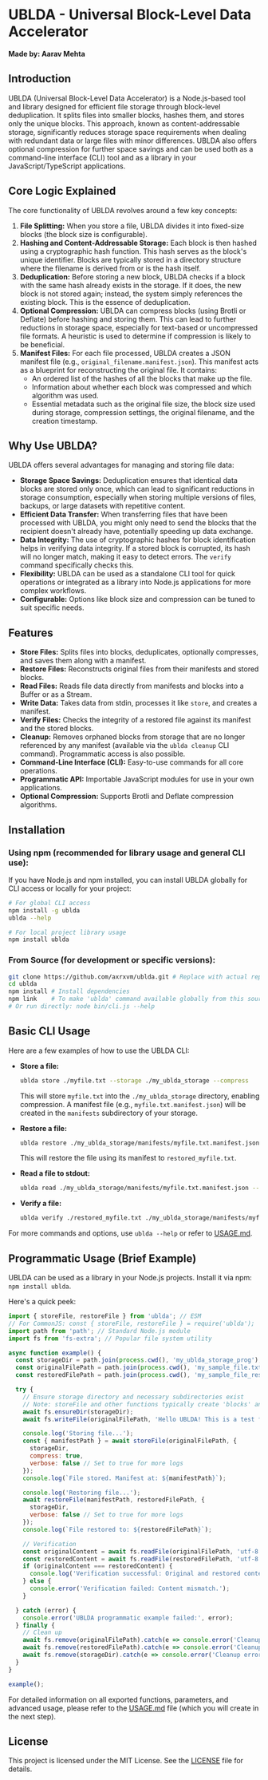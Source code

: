 # UBLDA - Universal Block-Level Data Accelerator

**Made by: Aarav Mehta**

## Introduction

UBLDA (Universal Block-Level Data Accelerator) is a Node.js-based tool and library designed for efficient file storage through block-level deduplication. It splits files into smaller blocks, hashes them, and stores only the unique blocks. This approach, known as content-addressable storage, significantly reduces storage space requirements when dealing with redundant data or large files with minor differences. UBLDA also offers optional compression for further space savings and can be used both as a command-line interface (CLI) tool and as a library in your JavaScript/TypeScript applications.

## Core Logic Explained

The core functionality of UBLDA revolves around a few key concepts:

1.  **File Splitting:** When you store a file, UBLDA divides it into fixed-size blocks (the block size is configurable).
2.  **Hashing and Content-Addressable Storage:** Each block is then hashed using a cryptographic hash function. This hash serves as the block's unique identifier. Blocks are typically stored in a directory structure where the filename is derived from or is the hash itself.
3.  **Deduplication:** Before storing a new block, UBLDA checks if a block with the same hash already exists in the storage. If it does, the new block is not stored again; instead, the system simply references the existing block. This is the essence of deduplication.
4.  **Optional Compression:** UBLDA can compress blocks (using Brotli or Deflate) before hashing and storing them. This can lead to further reductions in storage space, especially for text-based or uncompressed file formats. A heuristic is used to determine if compression is likely to be beneficial.
5.  **Manifest Files:** For each file processed, UBLDA creates a JSON manifest file (e.g., `original_filename.manifest.json`). This manifest acts as a blueprint for reconstructing the original file. It contains:
    *   An ordered list of the hashes of all the blocks that make up the file.
    *   Information about whether each block was compressed and which algorithm was used.
    *   Essential metadata such as the original file size, the block size used during storage, compression settings, the original filename, and the creation timestamp.

## Why Use UBLDA?

UBLDA offers several advantages for managing and storing file data:

*   **Storage Space Savings:** Deduplication ensures that identical data blocks are stored only once, which can lead to significant reductions in storage consumption, especially when storing multiple versions of files, backups, or large datasets with repetitive content.
*   **Efficient Data Transfer:** When transferring files that have been processed with UBLDA, you might only need to send the blocks that the recipient doesn't already have, potentially speeding up data exchange.
*   **Data Integrity:** The use of cryptographic hashes for block identification helps in verifying data integrity. If a stored block is corrupted, its hash will no longer match, making it easy to detect errors. The `verify` command specifically checks this.
*   **Flexibility:** UBLDA can be used as a standalone CLI tool for quick operations or integrated as a library into Node.js applications for more complex workflows.
*   **Configurable:** Options like block size and compression can be tuned to suit specific needs.

## Features

*   **Store Files:** Splits files into blocks, deduplicates, optionally compresses, and saves them along with a manifest.
*   **Restore Files:** Reconstructs original files from their manifests and stored blocks.
*   **Read Files:** Reads file data directly from manifests and blocks into a Buffer or as a Stream.
*   **Write Data:** Takes data from stdin, processes it like `store`, and creates a manifest.
*   **Verify Files:** Checks the integrity of a restored file against its manifest and the stored blocks.
*   **Cleanup:** Removes orphaned blocks from storage that are no longer referenced by any manifest (available via the `ublda cleanup` CLI command). Programmatic access is also possible.
*   **Command-Line Interface (CLI):** Easy-to-use commands for all core operations.
*   **Programmatic API:** Importable JavaScript modules for use in your own applications.
*   **Optional Compression:** Supports Brotli and Deflate compression algorithms.

## Installation

### Using npm (recommended for library usage and general CLI use):
If you have Node.js and npm installed, you can install UBLDA globally for CLI access or locally for your project:
```bash
# For global CLI access
npm install -g ublda
ublda --help

# For local project library usage
npm install ublda
```

### From Source (for development or specific versions):
```bash
git clone https://github.com/axrxvm/ublda.git # Replace with actual repo URL if available
cd ublda
npm install # Install dependencies
npm link    # To make 'ublda' command available globally from this source
# Or run directly: node bin/cli.js --help
```
## Basic CLI Usage

Here are a few examples of how to use the UBLDA CLI:

*   **Store a file:**
    ```bash
    ublda store ./myfile.txt --storage ./my_ublda_storage --compress
    ```
    This will store `myfile.txt` into the `./my_ublda_storage` directory, enabling compression. A manifest file (e.g., `myfile.txt.manifest.json`) will be created in the `manifests` subdirectory of your storage.

*   **Restore a file:**
    ```bash
    ublda restore ./my_ublda_storage/manifests/myfile.txt.manifest.json ./restored_myfile.txt --storage ./my_ublda_storage
    ```
    This will restore the file using its manifest to `restored_myfile.txt`.

*   **Read a file to stdout:**
    ```bash
    ublda read ./my_ublda_storage/manifests/myfile.txt.manifest.json --storage ./my_ublda_storage > output.txt
    ```

*   **Verify a file:**
    ```bash
    ublda verify ./restored_myfile.txt ./my_ublda_storage/manifests/myfile.txt.manifest.json --storage ./my_ublda_storage
    ```

For more commands and options, use `ublda --help` or refer to [USAGE.md](./USAGE.md).

## Programmatic Usage (Brief Example)

UBLDA can be used as a library in your Node.js projects. Install it via npm: `npm install ublda`.

Here's a quick peek:

```javascript
import { storeFile, restoreFile } from 'ublda'; // ESM
// For CommonJS: const { storeFile, restoreFile } = require('ublda');
import path from 'path'; // Standard Node.js module
import fs from 'fs-extra'; // Popular file system utility

async function example() {
  const storageDir = path.join(process.cwd(), 'my_ublda_storage_prog');
  const originalFilePath = path.join(process.cwd(), 'my_sample_file.txt');
  const restoredFilePath = path.join(process.cwd(), 'my_sample_file_restored.txt');

  try {
    // Ensure storage directory and necessary subdirectories exist
    // Note: storeFile and other functions typically create 'blocks' and 'manifests' if they don't exist.
    await fs.ensureDir(storageDir);
    await fs.writeFile(originalFilePath, 'Hello UBLDA! This is a test file. Repeating content helps show deduplication.');

    console.log('Storing file...');
    const { manifestPath } = await storeFile(originalFilePath, {
      storageDir,
      compress: true,
      verbose: false // Set to true for more logs
    });
    console.log(`File stored. Manifest at: ${manifestPath}`);

    console.log('Restoring file...');
    await restoreFile(manifestPath, restoredFilePath, {
      storageDir,
      verbose: false // Set to true for more logs
    });
    console.log(`File restored to: ${restoredFilePath}`);

    // Verification
    const originalContent = await fs.readFile(originalFilePath, 'utf-8');
    const restoredContent = await fs.readFile(restoredFilePath, 'utf-8');
    if (originalContent === restoredContent) {
      console.log('Verification successful: Original and restored content match.');
    } else {
      console.error('Verification failed: Content mismatch.');
    }

  } catch (error) {
    console.error('UBLDA programmatic example failed:', error);
  } finally {
    // Clean up
    await fs.remove(originalFilePath).catch(e => console.error('Cleanup error originalFilePath:', e));
    await fs.remove(restoredFilePath).catch(e => console.error('Cleanup error restoredFilePath:', e));
    await fs.remove(storageDir).catch(e => console.error('Cleanup error storageDir:', e)); // Be cautious with rm -rf style operations
  }
}

example();
```
For detailed information on all exported functions, parameters, and advanced usage, please refer to the [USAGE.md](./USAGE.md) file (which you will create in the next step).

## License

This project is licensed under the MIT License. See the [LICENSE](./LICENSE) file for details.
